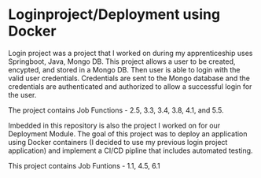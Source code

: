 # Loginproject/Deployment using Docker 

Login project was a project that I worked on during my apprenticeship uses Springboot, Java, Mongo DB. 
This project allows a user to be created, encypted, and stored in a Mongo DB. 
Then user is able to login with the valid user credentials. Credentials are sent to the Mongo database and the credentials are 
authenticated and authorized to allow a successful login for the user. 

The project contains Job Functions - 2.5, 3.3, 3.4, 3.8, 4.1, and 5.5.

Imbedded in this repository is also the project I worked on for our Deployment Module. The goal of this project was to deploy an application
using Docker containers (I decided to use my previous login project application) and implement a CI/CD pipline that includes automated testing. 

This project contains Job Funtions - 1.1, 4.5, 6.1

